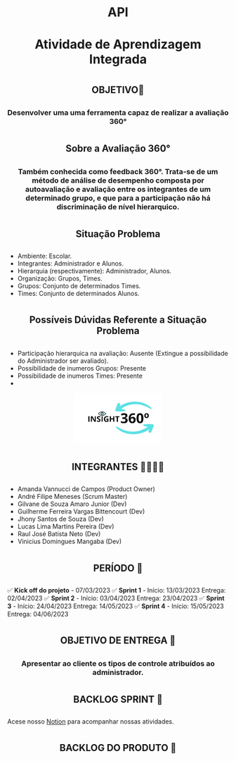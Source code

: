 # <h1 align=center>API <h1/>
<h1 align=center>Atividade de Aprendizagem Integrada<h1/>

# <h2 align=center>OBJETIVO🎯<h2/>
<h3 align=center> Desenvolver uma uma ferramenta capaz de realizar a avaliação 360° <h3/>

# <h2 align=center>Sobre a Avaliação 360°<h2/>
<h3 align=center>Também conhecida como feedback 360°. Trata-se de um método de análise de desempenho composta por autoavaliação e avaliação entre os integrantes de um determinado grupo, e que para a participação não há discriminação de nível hierarquico. <h3/>

# <h2 align=center>Situação Problema<h2/>
- Ambiente: Escolar.
- Integrantes: Administrador e Alunos.
- Hierarquia (respectivamente): Administrador, Alunos.
- Organização: Grupos, Times.
- Grupos: Conjunto de determinados Times.
- Times: Conjunto de determinados Alunos.

# <h2 align=center>Possíveis Dúvidas Referente a Situação Problema<h2/>
- Participação hierarquica na avaliação: Ausente (Extingue a possibilidade do Administrador ser avaliado).
- Possibilidade de inumeros Grupos: Presente
- Possibilidade de inumeros Times: Presente
- 


<p align='center'>
<img src="https://raw.githubusercontent.com/AndreMeneses0103/API_1_SEMESTRE/images/logo_preto.png" width="40%" />
</p>
  
# <h2 align=center>INTEGRANTES 👩‍💻👨‍💻<h2/>
- Amanda Vannucci de Campos (Product Owner) 
- André Filipe Meneses (Scrum Master)
- Gilvane de Souza Amaro Junior (Dev)
- Guilherme Ferreira Vargas Bittencourt (Dev)
- Jhony Santos de Souza (Dev)
- Lucas Lima Martins Pereira (Dev)
- Raul José Batista Neto (Dev)
- Vinicius Domingues Mangaba (Dev)

# <h2 align=center>PERÍODO 📅<h2/>
✅  **Kick off do projeto** - 07/03/2023 
✅  **Sprint 1** - Início: 13/03/2023 Entrega: 02/04/2023
✅  **Sprint 2** - Início: 03/04/2023 Entrega: 23/04/2023
✅  **Sprint 3** - Início: 24/04/2023 Entrega: 14/05/2023
✅  **Sprint 4** - Início: 15/05/2023 Entrega: 04/06/2023

# <h2 align=center>OBJETIVO DE ENTREGA 🎯<h2/>
<h3 align=center>Apresentar ao cliente os tipos de controle atribuídos ao administrador. <h3/>

# <h2 align="center">BACKLOG SPRINT  📌 <h2/>
Acese nosso [Notion](https://inky-parsley-343.notion.site/76909f786e2f49b4b351ddff4e39ad53?v=39dc6a7a7208461bb7a07d5ce066eec2) para acompanhar nossas atividades.  

# <h2 align=center>BACKLOG DO PRODUTO 📌<h2/>
  
